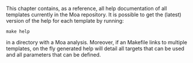 This chapter contains, as a reference, all help documentation of all
templates currently in the Moa repository. It is possible to get the
(latest) version of the help for each template by running:

    make help

in a directory with a Moa analysis. Moreover, if an Makefile links to
multiple templates, on the fly generated help will detail all targets
that can be used and all parameters that can be defined.




